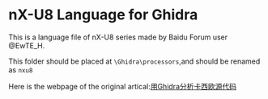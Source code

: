 # nX-U8 Language for Ghidra
This is a language file of nX-U8 series made by Baidu Forum user @EwTE_H.

This folder should be placed at `\Ghidra\processors`,and should be renamed as `nxu8`

Here is the webpage of the original artical:[用Ghidra分析卡西欧源代码](https://tieba.baidu.com/p/8938265174)
